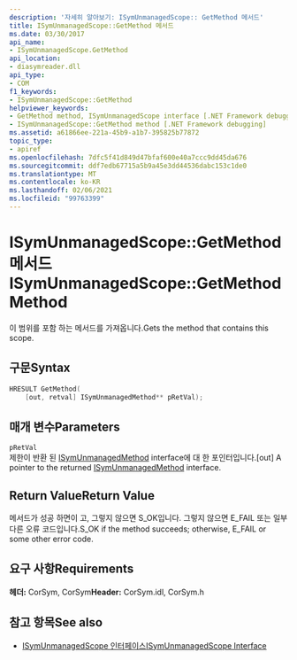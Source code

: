 ```yaml
---
description: '자세히 알아보기: ISymUnmanagedScope:: GetMethod 메서드'
title: ISymUnmanagedScope::GetMethod 메서드
ms.date: 03/30/2017
api_name:
- ISymUnmanagedScope.GetMethod
api_location:
- diasymreader.dll
api_type:
- COM
f1_keywords:
- ISymUnmanagedScope::GetMethod
helpviewer_keywords:
- GetMethod method, ISymUnmanagedScope interface [.NET Framework debugging]
- ISymUnmanagedScope::GetMethod method [.NET Framework debugging]
ms.assetid: a61866ee-221a-45b9-a1b7-395825b77872
topic_type:
- apiref
ms.openlocfilehash: 7dfc5f41d849d47bfaf600e40a7ccc9dd45da676
ms.sourcegitcommit: ddf7edb67715a5b9a45e3dd44536dabc153c1de0
ms.translationtype: MT
ms.contentlocale: ko-KR
ms.lasthandoff: 02/06/2021
ms.locfileid: "99763399"
---
```

# <a name="isymunmanagedscopegetmethod-method"></a><span data-ttu-id="5ae2a-103">ISymUnmanagedScope::GetMethod 메서드</span><span class="sxs-lookup"><span data-stu-id="5ae2a-103">ISymUnmanagedScope::GetMethod Method</span></span>

<span data-ttu-id="5ae2a-104">이 범위를 포함 하는 메서드를 가져옵니다.</span><span class="sxs-lookup"><span data-stu-id="5ae2a-104">Gets the method that contains this scope.</span></span>  
  
## <a name="syntax"></a><span data-ttu-id="5ae2a-105">구문</span><span class="sxs-lookup"><span data-stu-id="5ae2a-105">Syntax</span></span>  
  
```cpp  
HRESULT GetMethod(  
    [out, retval] ISymUnmanagedMethod** pRetVal);  
```  
  
## <a name="parameters"></a><span data-ttu-id="5ae2a-106">매개 변수</span><span class="sxs-lookup"><span data-stu-id="5ae2a-106">Parameters</span></span>  

 `pRetVal`  
 <span data-ttu-id="5ae2a-107">제한이 반환 된 [ISymUnmanagedMethod](isymunmanagedmethod-interface.md) interface에 대 한 포인터입니다.</span><span class="sxs-lookup"><span data-stu-id="5ae2a-107">[out] A pointer to the returned [ISymUnmanagedMethod](isymunmanagedmethod-interface.md) interface.</span></span>  
  
## <a name="return-value"></a><span data-ttu-id="5ae2a-108">Return Value</span><span class="sxs-lookup"><span data-stu-id="5ae2a-108">Return Value</span></span>  

 <span data-ttu-id="5ae2a-109">메서드가 성공 하면이 고, 그렇지 않으면 S_OK입니다. 그렇지 않으면 E_FAIL 또는 일부 다른 오류 코드입니다.</span><span class="sxs-lookup"><span data-stu-id="5ae2a-109">S_OK if the method succeeds; otherwise, E_FAIL or some other error code.</span></span>  
  
## <a name="requirements"></a><span data-ttu-id="5ae2a-110">요구 사항</span><span class="sxs-lookup"><span data-stu-id="5ae2a-110">Requirements</span></span>  

 <span data-ttu-id="5ae2a-111">**헤더:** CorSym, CorSym</span><span class="sxs-lookup"><span data-stu-id="5ae2a-111">**Header:** CorSym.idl, CorSym.h</span></span>  
  
## <a name="see-also"></a><span data-ttu-id="5ae2a-112">참고 항목</span><span class="sxs-lookup"><span data-stu-id="5ae2a-112">See also</span></span>

- [<span data-ttu-id="5ae2a-113">ISymUnmanagedScope 인터페이스</span><span class="sxs-lookup"><span data-stu-id="5ae2a-113">ISymUnmanagedScope Interface</span></span>](isymunmanagedscope-interface.md)
